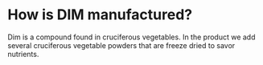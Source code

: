 # How is DIM manufactured?

Dim is a compound found in cruciferous vegetables. In the product we add several cruciferous vegetable powders that are freeze dried to savor nutrients.